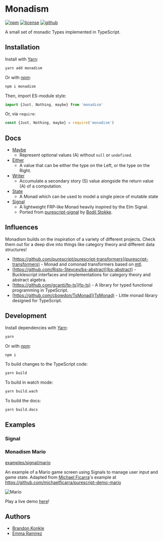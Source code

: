 # Monadism

[![npm](https://img.shields.io/npm/v/monadism.svg)](https://www.npmjs.com/package/monadism) [![license](https://img.shields.io/github/license/communityfunded/monadism.svg)](LICENSE) [![github](	https://img.shields.io/github/stars/communityfunded/monadism.svg?style=social)](https://github.com/communityfunded/monadism)

A small set of monadic Types implemented in TypeScript.

## Installation

Install with [Yarn]:

```sh
yarn add monadism
```

Or with [npm]:

```sh
npm i monadism
```

Then, import ES-module style:

```ts
import {Just, Nothing, maybe} from 'monadism'
```

Or, via `require`:

```ts
const {Just, Nothing, maybe} = require('monadism')
```

## Docs

* [Maybe](https://communityfunded.github.io/monadism/classes/_maybe_.maybe.html)
  * Represent optional values (A) without `null` or `undefined`.
* [Either](https://communityfunded.github.io/monadism/classes/_either_.either.html)
  * A value that can be either the type on the Left, or the type on the Right.
* [Writer](https://communityfunded.github.io/monadism/classes/_writer_.writer.html)
  * Accumulate a secondary story (S) value alongside the return value (A) of a computation.
* [State](https://communityfunded.github.io/monadism/classes/_state_.state.html)
  * A Monad which can be used to model a single piece of mutable state
* [Signal](https://communityfunded.github.io/monadism/classes/_signal_signal_.signal.html)
  * A lightweight FRP-like Monad heavily inspired by the Elm Signal.
  * Ported from [purescript-signal] by [Bodil Stokke](https://github.com/bodil).

## Influences

Monadism builds on the inspiration of a variety of different projects. Check them out for a deep dive into things like category theory and different data structures!

* [https://github.com/purescript/purescript-transformers](purescript-transformers) - Monad and comonad transformers based on [mtl](http://hackage.haskell.org/package/mtl).
* [https://github.com/Risto-Stevcev/bs-abstract](bs-abstract) - Bucklescript interfaces and implementations for category theory and abstract algebra.
* [https://github.com/gcanti/fp-ts](fp-ts) - A library for typed functional programming in TypeScript.
* [https://github.com/cbowdon/TsMonad](TsMonad) - Little monad library designed for TypeScript.

## Development

Install dependencies with [Yarn]:

```sh
yarn
```

Or with [npm]:

```sh
npm i
```

To build changes to the TypeScript code:

```sh
yarn build
```

To build in watch mode:

```sh
yarn build.wach
```

To build the docs:

```sh
yarn build.docs
```

## Examples

### Signal

### Monadism Mario

[examples/signal/mario](examples/signal/mario)

An example of a Mario game screen using Signals to manage user input and game state. Adapted from [Michael Ficarra](https://github.com/michaelficarra)'s example at https://github.com/michaelficarra/purescript-demo-mario

![Mario](https://user-images.githubusercontent.com/30199/56088170-97d4dc80-5e38-11e9-945b-293123d4fca7.gif)

Play a live demo [here](https://communityfunded.github.io/monadism/examples/signal/mario/)!

## Authors

* [Brandon Konkle](https://github.com/bkonkle)
* [Emma Ramirez](https://github.com/EmmaRamirez)

[Yarn]: https://yarnpkg.com
[npm]: https://www.npmjs.com
[purescript-signal]: https://github.com/bodil/purescript-signal
